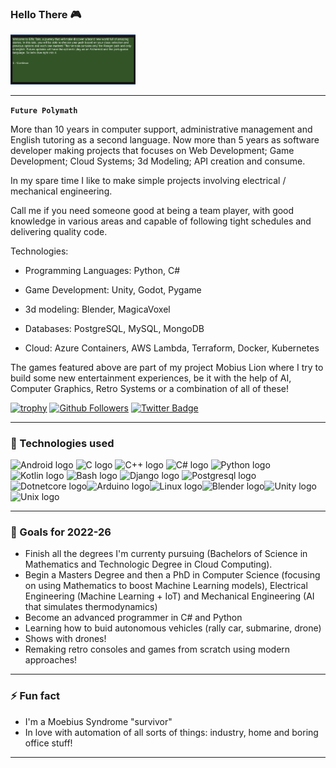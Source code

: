 ### Hello There :video_game:

<img alt="Elf" width="200px" src=img/elftale1.gif/>

---

**`Future Polymath`**

More than 10 years in computer support, administrative management and English tutoring as a second language. Now more than 5 years as software developer making projects that focuses on Web Development; Game Development; Cloud Systems; 3d Modeling; API creation and consume.

In my spare time I like to make simple projects involving electrical / mechanical engineering.

Call me if you need someone good at being a team player, with good knowledge in various areas and capable of following tight schedules and delivering quality code.

Technologies: 

 - Programming Languages: Python, C#

 - Game Development: Unity, Godot, Pygame

 - 3d modeling: Blender, MagicaVoxel

 - Databases: PostgreSQL, MySQL, MongoDB

 - Cloud: Azure Containers, AWS Lambda, Terraform, Docker, Kubernetes

The games featured above are part of my project Mobius Lion where I try to build some new entertainment experiences, be it with the help of AI, Computer Graphics, Retro Systems or a combination of all of these! 

[![trophy](https://github-profile-trophy.vercel.app/?username=victornas91)](https://github.com/ryo-ma/github-profile-trophy)
[![Github Followers](https://img.shields.io/github/followers/victornas91?color=06d6a0&label=Github%20Followers&style=for-the-badge)](https://github.com/victornas91?tab=followers)
[![Twitter Badge](https://img.shields.io/badge/-Twitter-1877f2?style=flat-square&logo=twitter&logoColor=white&link=https://twitter.com/IT_Victor91/)](https://twitter.com/IT_Victor91/)

---

### 🧰 Technologies used

<img src="https://github.com/victornas91/devicon/blob/master/icons/android/android-plain.svg" alt="Android logo" width="50" height="50" /> <img src="https://github.com/victornas91/devicon/blob/master/icons/c/c-plain.svg" alt="C logo" width="50" height="50" /> <img
src="https://github.com/victornas91/devicon/blob/master/icons/cplusplus/cplusplus-plain.svg" alt="C++ logo" width="50" height="50" /> <img src="https://github.com/victornas91/devicon/blob/master/icons/csharp/csharp-plain.svg" alt="C# logo" width="50" height="50" /> <img src="https://github.com/victornas91/devicon/blob/master/icons/python/python-plain.svg" alt="Python logo" width="50" height="50" /> <img src="https://github.com/victornas91/devicon/blob/master/icons/kotlin/kotlin-plain.svg" alt="Kotlin logo" width="50" height="50" /> <img 
src="https://github.com/victornas91/devicon/blob/master/icons/bash/bash-plain.svg" alt="Bash logo" width="50" height="50" /> <img 
src="https://github.com/victornas91/devicon/blob/master/icons/django/django-plain.svg" alt="Django logo" width="50" height="50" /> <img 
src="https://github.com/victornas91/devicon/blob/master/icons/postgresql/postgresql-plain.svg" alt="Postgresql logo" width="50" height="50" /><img src="https://github.com/victornas91/devicon/blob/master/icons/dotnetcore/dotnetcore-plain.svg" alt="Dotnetcore logo" width="50" height="50" /><img src="https://github.com/victornas91/devicon/blob/master/icons/arduino/arduino-plain.svg" alt="Arduino logo" width="50" height="50" /><img src="https://github.com/victornas91/devicon/blob/master/icons/linux/linux-plain.svg" alt="Linux logo" width="50" height="50" /><img src="https://github.com/victornas91/devicon/blob/master/icons/blender/blender-original.svg" alt="Blender logo" width="50" height="50" /><img src="https://github.com/victornas91/devicon/blob/master/icons/unity/unity-original.svg" alt="Unity logo" width="50" height="50" /><img src="https://github.com/victornas91/devicon/blob/master/icons/unix/unix-original.svg" alt="Unix logo" width="50" height="50" />

---

### 🔭 Goals for 2022-26
- Finish all the degrees I'm currenty pursuing (Bachelors of Science in Mathematics and Technologic Degree in Cloud Computing).
- Begin a Masters Degree and then a PhD in Computer Science (focusing on using Mathematics to boost Machine Learning models), Electrical Engineering (Machine Learning + IoT) and Mechanical Engineering (AI that simulates thermodynamics)
- Become an advanced programmer in C# and Python
- Learning how to buid autonomous vehicles (rally car, submarine, drone)
- Shows with drones!
- Remaking retro consoles and games from scratch using modern approaches!

---

### ⚡ Fun fact
- I'm a Moebius Syndrome "survivor"
- In love with automation of all sorts of things: industry, home and boring office stuff!  

---

